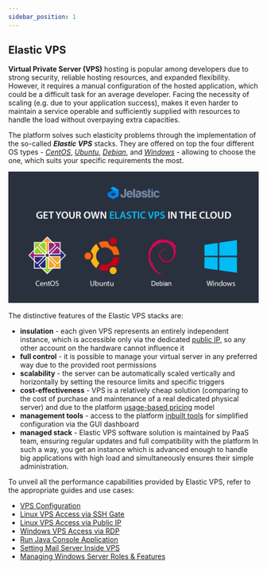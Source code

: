 ```yaml
---
sidebar_position: 1
---
```


## Elastic VPS

**Virtual Private Server (VPS)** hosting is popular among developers due to strong security, reliable hosting resources, and expanded flexibility. However, it requires a manual configuration of the hosted application, which could be a difficult task for an average developer. Facing the necessity of scaling (e.g. due to your application success), makes it even harder to maintain a service operable and sufficiently supplied with resources to handle the load without overpaying extra capacities.

The platform solves such elasticity problems through the implementation of the so-called **_Elastic VPS_** stacks. They are offered on top the four different OS types - _[CentOS](https://cloudmydc.com/)_, _[Ubuntu](https://cloudmydc.com/)_, _[Debian](https://cloudmydc.com/)_, and _[Windows](https://cloudmydc.com/)_ - allowing to choose the one, which suits your specific requirements the most.

<div style={{
    display:'flex',
    justifyContent: 'center',
    margin: '0 0 1rem 0'
}}>

![Locale Dropdown](./img/GeneralInformation/01-paas-elastic-vps.png)

</div>

The distinctive features of the Elastic VPS stacks are:

- **insulation** - each given VPS represents an entirely independent instance, which is accessible only via the dedicated [public IP](https://cloudmydc.com/), so any other account on the hardware cannot influence it
- **full control** - it is possible to manage your virtual server in any preferred way due to the provided root permissions
- **scalability** - the server can be automatically scaled vertically and horizontally by setting the resource limits and specific triggers
- **cost-effectiveness** - VPS is a relatively cheap solution (comparing to the cost of purchase and maintenance of a real dedicated physical server) and due to the platform [usage-based pricing](https://cloudmydc.com/) model
- **management tools** - access to the platform [inbuilt tools](https://cloudmydc.com/) for simplified configuration via the GUI dashboard
- **managed stack** - Elastic VPS software solution is maintained by PaaS team, ensuring regular updates and full compatibility with the platform
  In such a way, you get an instance which is advanced enough to handle big applications with high load and simultaneously ensures their simple administration.

To unveil all the performance capabilities provided by Elastic VPS, refer to the appropriate guides and use cases:

- [VPS Configuration](https://cloudmydc.com/)
- [Linux VPS Access via SSH Gate](https://cloudmydc.com/)
- [Linux VPS Access via Public IP](https://cloudmydc.com/)
- [Windows VPS Access via RDP](https://cloudmydc.com/)
- [Run Java Console Application](https://cloudmydc.com/)
- [Setting Mail Server Inside VPS](https://cloudmydc.com/)
- [Managing Windows Server Roles & Features](https://cloudmydc.com/)
